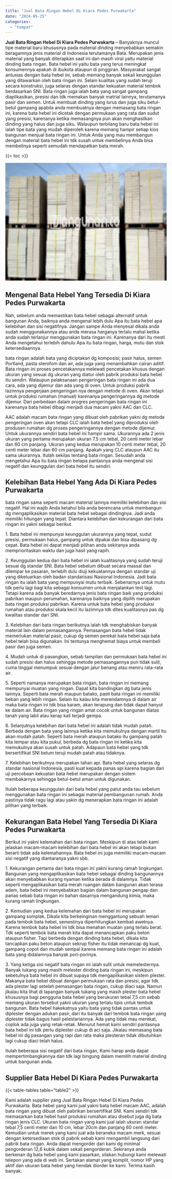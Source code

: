```yaml
---
title: "Jual Bata Ringan Hebel Di Kiara Pedes Purwakarta"
date: "2024-05-25"
categories: 
  - "tempat"
---
```


**Jual Bata Ringan Hebel Di Kiara Pedes Purwakarta** – Banyaknya muncul tipe material baru khususnya pada material dinding menyebabkan semakin beragamnya jenis material di Indonesia terutamanya Bata. Merupakan jenis material yang banyak diterapkan saat ini dan masih viral yaitu material dinding bata ringan. Bata hebel ini yaitu bata yang terus meningkat konsumennya apakah di ibukota ataupun di pinggiran. Masyarakat sangat antusias dengan bata hebel ini, sebab memang banyak sekali keunggulan yang ditawarkan oleh bata ringan ini. Selain kualitas yang sudah teruji secara konstruksi, juga selaras dengan standar kekuatan material tembok berdasarkan SNI. Bata ringan juga ialah bata yang sangat gampang diaplikasikan, presisi dan tdk memakan banyak matrial lainnya, terutamanya pasir dan semen. Untuk membuat dinding yang lurus dan juga siku betul-betul gampang apabila anda membuatnya dengan memasang bata ringan ini, karena bata hebel ini dicetak dengan permukaan yang rata dan sudut yang presisi, karenanya ketika memasangnya pun akan menghasilkan dinding yang halus dan juga siku. Walaupun terbilang baru bata hebel ini ialah tipe bata yang mudah diperoleh karena memang hampir setiap kios bangunan menjual bata ringan ini. Untuk Anda yang mau membangun dengan material bata hebel ini tdk susah untuk membelinya Anda bisa membelinya seperti semudah mendapatkan bata merah.

{{< toc >}}

![Jual Bata Ringan Hebel Di Kiara Pedes Purwakarta](/images/jual-hebel-murah-05.png)

## Mengenal Bata Hebel Yang Tersedia Di Kiara Pedes Purwakarta

Nah, sebelum anda memastikan bata hebel sebagai alternatif untuk bangunan Anda, baiknya anda mengenal lebih dulu Apa itu bata hebel apa kelebihan dan sisi negatifnya. Jangan sampe Anda menyesal dikala anda sudah menggunakannya atau anda merasa harganya terlalu mahal ketika anda sudah terlanjur menggunakan bata ringan ini. Karenanya dari itu mesti Anda mengetahui terlebih dahulu Apa itu bata ringan, harga, mutu dan stok ketersediaannya.

bata ringan adalah bata yang diciptakan dg komposisi; pasir halus, semen Portland, pasta sterofom dan air, ada juga yang menambahkan cairan aditif. Bata ringan ini proses pencetakannya melewati pencetakan khusus dengan ukuran yang sesuai dg ukuran yang diatur oleh pabrik produksi bata hebel itu sendiri. Walaupun pelaksanaan pengeringan bata ringan ini ada dua cara, ada yang dijemur dan ada yang di oven. Untuk produksi pabrik lazimnya pengerjaan pengeringan nya dengan metode di oven. Akan tetapi untuk produksi rumahan (manual) karenanya pengeringannya dg metode dijemur. Dari perbedaan dalam progres pengeringan bata ringan ini karenanya bata hebel dibagi menjadi dua macam yakni AAC dan CLC.

AAC adalah macam bata ringan yang dibuat oleh pabrikan yakni dg metode pengeringan oven akan tetapi CLC ialah bata hebel yang diproduksi oleh produsen rumahan dg proses pengeringannya dengan metode dijemur. Untuk ukurannya sendiri bata hebel ini hampir sama. Ukurannya ada 2 jenis ukuran yang pertama merupakan ukuran 7.5 cm tebal, 20 centi meter lebar dan 60 cm panjang. Ukuran yang kedua merupakan 10 centi meter tebal, 20 centi meter lebar dan 60 cm panjang. Apakah yang CLC ataupun AAC itu sama ukurannya. Itulah sekilas tentang bata ringan. Sesudah anda mengetahui Apa itu bata ringan betapa pantasnya anda mengenal sisi negatif dan keunggulan dari bata hebel itu sendiri.

## Kelebihan Bata Hebel Yang Ada Di Kiara Pedes Purwakarta

bata ringan sama seperti macam material lainnya memiliki kelebihan dan sisi negatif. Hal ini wajib Anda ketahui bila anda berencana untuk membangun dg mengaplikasikan material bata hebel sebagai dindingnya. Jadi anda memiliki hitungan yang tepat. Diantara kelebihan dan kekurangan dari bata ringan ini yakni sebagai berikut.

1\. Bata hebel ini mempunyai keunggulan ukurannya yang tepat, sudut presisi, permukaan halus, gampang untuk dipakai dan bisa dipasang dg cepat. Bata hebel ini dapat menjadi pilihan anda sekiranya anda memprioritaskan waktu dan juga hasil yang rapih.

2\. Keunggulan kedua dari bata hebel ini ialah kualitasnya yang sudah teruji sesuai dg standar SNI. Bata hebel sebelum dibuat secara massal dan dilempar ke pasaran, terlebih dulu diuji kekuatannya dengan standar uji yang dikeluarkan oleh badan standarisasi Nasional Indonesia. Jadi bata ringan itu ialah bata yang mempunyai mutu terbaik. Sebenarnya untuk mutu tdk perlu lagi bagi kita sebagai konsumen untuk menjalankan test lagi. Tetapi karena ada banyak beredarnya jenis bata ringan baik yang produksi pabrikan maupun perumahan, karenanya baiknya yang dipilih merupakan bata ringan produksi pabrikan. Karena untuk bata hebel yang produksi rumahan atau produksi skala kecil itu lazimnya tdk dites kualitasnya pas dg kwalitas standar dari SNI.

3\. Kelebihan dari bata ringan berikutnya ialah tdk menghabiskan banyak material lain dalam pemasangannya. Pemasangan bata hebel tidak memerlukan material pasir, cukup dg semen perekat bata hebel saja bata hebel telah bisa digunakan. Ini tentunya menghemat biaya untuk membeli pasir dan juga semen.

4\. Mudah untuk di pasangkan, sebab tampilan dan permukaan bata hebel ini sudah presisi dan halus sehingga metode pemasangannya pun tidak sulit, cuma tinggal menumpuk sesuai dengan jalur benang atau meniru rata-rata air.

5\. Seperti namanya merupakan bata ringan, bata ringan ini memang mempunyai muatan yang ringan. Dapat kita bandingkan dg bata jenis lainnya. Seperti bata merah maupun batako, pasti bata ringan ini memiliki beban yang lebih ringan. Selain itu kalau kita merendamnya di dalam air maka bata ringan ini tdk bisa karam, akan terapung dan tidak dapat hanyut ke dalam air. Bata ringan yang ringan amat cocok untuk bangunan diatas tanah yang labil atau kerap kali terjadi gempa.

6\. Selanjutnya kelebihan dari bata hebel ini adalah tidak mudah patah. Berbeda dengan bata yang lainnya ketika kita memukulnya dengan martil itu akan mudah patah. Seperti bata merah ataupun batako itu gampang patah kita lempar atau kita pukul, berbeda dg bata ringan ini ketika kita memukulnya akan susah untuk patah. Adapaun bata hebel yang tdk bersertifikat SNI belum teruji mudah patah atau tidaknya.

7\. Kelebihan berikutnya merupakan tahan api. Bata hebel yang selaras dg standar nasional Indonesia, pasti kuat kepada panas api karena bagian dari uji percobaan kekuatan bata hebel merupakan dengan sistem membakarnya sehingga betul-betul aman untuk digunakan.

Itulah beberapa keunggulan dari bata hebel yang patut anda tau sebelum menggunakan bata ringan ini sebagai material pembangunan rumah. Anda pastinya tidak ragu lagi atau yakin dg menerapkan bata ringan ini adalah pilihan yang terbaik.

## Kekurangan Bata Hebel Yang Tersedia Di Kiara Pedes Purwakarta

Berikut ini yakni kelemahan dari bata ringan. Meskipun di atas telah kami jelaskan macam-macam kelebihan dari bata hebel ini akan tetapi bukan berarti tidak ada kelemahannya. Bata hebel ini juga memiliki macam-macam sisi negatif yang diantaranya yakni sbb.

1\. Kekurangan pertama dari bata ringan ini yakni kurang ramah lingkungan. Bangunan yang mengaplikasikan bata hebel sebagai dinding bangunannya akan menyebabkan kurang nyaman ketika berada di dalamnya. Tidak seperti mengaplikasikan bata merah ruangan dalam bangunan akan terasa adem, bata hebel ini menyebabkan bagian dalam bangunan pengap dan panas sebab bata ringan ini bahan dasarnya mengandung kimia, maka kurang ramah lingkungan.

2\. Kemudian yang kedua kelemahan dari bata hebel ini merupakan gampang somplak. Dikala kita berkeinginan menggantung sebuah lemari pada tembok bata hebel, semestinya diperhitungkan kembali awetnya. Karena tembok bata hebel ini tdk bisa menahan muatan yang terlalu berat. Tdk seperti tembok bata merah kita dapat menancapkan paku beton ataupun fisher. Tapi berbeda dengan dinding bata hebel, dikala kita tancapkan paku beton ataupun sekrup fisher itu tidak menancap dg kuat, gampang copot dan mudah sempal karena memang bata ringan ini adalah bata yang didalamnya banyak pori-porinya.

3\. Yang ketiga sisi negatif bata ringan ini ialah sulit untuk memelesternya. Banyak tukang yang masih melester dinding bata ringan ini, meskipun sebetulnya bata hebel ini dibuat supaya tdk mengaplikasikan sistem plester. Makanya bata hebel dibuat dengan permukaan rata dan presisi, agar tdk ada plester lagi setelah pemasangan bata ringan, cukup diaci saja. Namun jikalau kita lihat di lapangan banyak tukang yang masih plester bata hebel khususnya bagi pengguna bata hebel yang berukuran tebal 7,5 cm sebab memang ukuran tersebut yakni ukuran yang terlalu tipis untuk tembok bangunan. Bata hebel hakekatnya yaitu bata yang tidak pantas untuk diplester dengan adukan pasir, dari itu banyak dari tembok bata ringan yang diplester tidak bagus hasil pelestariannya. Ada yang tidak mau merekat, coplok ada juga yang retak-retak. Menurut hemat kami sendiri pantasnya bata hebel ini tdk perlu diplester cukup di aci saja. Jikalau memasang bata hebel ini dg pasangan yang rapi dan rata maka plesteran tidak dibutuhkan lagi cukup diaci telah halus.

Itulah beberapa sisi negatif dari bata ringan, Kami harap anda dapat mempertimbangkannya dan tdk lagi bingung dalam memilih material dinding untuk bangunan anda.

## Supplier Bata Hebel Di Kiara Pedes Purwakarta

{{< table-tables table="table2" >}}

Kami adalah supplier yang Jual Bata Ringan Hebel Di Kiara Pedes Purwakarta. Bata hebel yang kami jual yakni bata hebel macam AAC, adalah bata ringan yang dibuat oleh pabrikan bersertifikat SNI. Kami sendiri tdk memasarkan bata hebel hasil produksi rumahan atau disebut juga dg bata ringan jenis CLC. Ukuran bata ringan yang kami jual ialah ukuran standar tebal 7,5 centi meter dan 10 cm, lebar 20cm dan panjang 60 centi meter. Kemudian untuk merek yang kami jual ada beraneka macam merk, sesuai dengan ketersediaan stok di pabrik sebab kami mengambil langsung dari pabrik bata ringan. Anda dapat mengorder dari kami dg minimal pengorderan 12,6 kubik dalam sekali pengorderan. Sekiranya anda berkenan dg bata hebel yang kami pasarkan, silakan hubungi kami melewati telepon yang ada di web ini. Sertakan alamat yang komplit, nomor HP yang aktif dan ukuran bata hebel yang hendak diorder ke kami. Terima kasih banyak.
